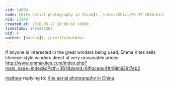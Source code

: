 ```yaml
---
cid: 14690
node: [Kite aerial photography in China](../notes/Shizi/05-27-2016/kite-aerial-photography-in-china)
nid: 13148
created_at: 2016-05-27 18:06:02 +0000
timestamp: 1464372362
uid: 4
author: [mathew](../profile/mathew)
---
```


If anyone is interested in the great winders being used, Emma Kites sells chinese-style winders direct at very reasonable prices:
http://www.emmakites.com/index.php?main_page=index&cPath=364&zenid=6lflgcaqv41tr6jlmii39t7eb2

[mathew](../profile/mathew) replying to: [Kite aerial photography in China](../notes/Shizi/05-27-2016/kite-aerial-photography-in-china)

